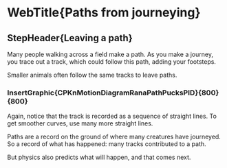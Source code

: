 
# WebTitle{Paths from journeying}

## StepHeader{Leaving a path}

Many people walking across a field make a path. As you make a journey, you trace out a track, which could follow this path, adding your footsteps.

Smaller animals often follow the same tracks to leave paths. 

### InsertGraphic{CPKnMotionDiagramRanaPathPucksPID}{800}{800}

Again, notice that the track is recorded as a sequence of straight lines. To get smoother curves, use many more straight lines.

Paths are a record on the ground of where many creatures have journeyed. So a record of what has happened: many tracks contributed to a path.

But physics also predicts what will happen, and that comes next.
